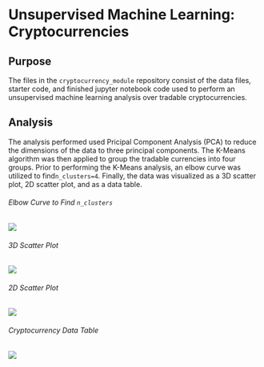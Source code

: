 # Unsupervised Machine Learning: Cryptocurrencies

## Purpose
The files in the `cryptocurrency_module` repository consist of the data files, starter code, and finished jupyter notebook code used to perform an unsupervised machine learning analysis over tradable cryptocurrencies.

## Analysis
The analysis performed used Pricipal Component Analysis (PCA) to reduce the dimensions of the data to three principal components. The K-Means algorithm was then applied to group the tradable currencies into four groups. Prior to performing the K-Means analysis, an elbow curve was utilized to find`n_clusters=4`. Finally, the data was visualized as a 3D scatter plot, 2D scatter plot, and as a data table.

###### Elbow Curve to Find `n_clusters`
<img src='https://github.com/bradydwilton/cryptocurrencies_module/blob/main/images/elbow_curve.png'>

###### 3D Scatter Plot
<img src='https://github.com/bradydwilton/cryptocurrencies_module/blob/main/images/scatter_3d.png'>

###### 2D Scatter Plot
<img src='https://github.com/bradydwilton/cryptocurrencies_module/blob/main/images/scatter.png'>

###### Cryptocurrency Data Table
<img src='https://github.com/bradydwilton/cryptocurrencies_module/blob/main/images/crypto_table.png'>